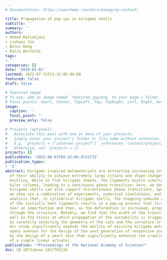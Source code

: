 ```yaml
---
# Documentation: https://wowchemy.com/docs/managing-content/

title: Propagation of pop ups in kirigami shells
subtitle: ''
summary: ''
authors:
- Ahmad Rafsanjani
- Lishuai Jin
- Bolei Deng
- Katia Bertoldi
tags:
- ''
categories: []
date: '2019-01-01'
lastmod: 2022-07-31T22:32:05-04:00
featured: false
draft: false

# Featured image
# To use, add an image named `featured.jpg/png` to your page's folder.
# Focal points: Smart, Center, TopLeft, Top, TopRight, Left, Right, BottomLeft, Bottom, BottomRight.
image:
  caption: ''
  focal_point: ''
  preview_only: false

# Projects (optional).
#   Associate this post with one or more of your projects.
#   Simply enter your project's folder or file name without extension.
#   E.g. `projects = ["internal-project"]` references `content/project/deep-learning/index.md`.
#   Otherwise, set `projects = []`.
projects: []
publishDate: '2022-08-01T02:32:04.872273Z'
publication_types:
- '2'
abstract: Kirigami-inspired metamaterials are attracting increasing interest because
  of their ability to achieve extremely large strains and shape changes via out-of-plane
  buckling. While in flat kirigami sheets, the ligaments buckle simultaneously as
  Euler columns, leading to a continuous phase transition; here, we demonstrate that
  kirigami shells can also support discontinuous phase transitions. Specifically,
  we show via a combination of experiments, numerical simulations, and theoretical
  analysis that, in cylindrical kirigami shells, the snapping-induced curvature inversion
  of the initially bent ligaments results in a pop-up process that first localizes
  near an imperfection and then, as the deformation is increased, progressively spreads
  through the structure. Notably, we find that the width of the transition zone as
  well as the stress at which propagation of the instability is triggered can be controlled
  by carefully selecting the geometry of the cuts and the curvature of the shell.
  Our study significantly expands the ability of existing kirigami metamaterials and
  opens avenues for the design of the next generation of responsive surfaces as demonstrated
  by the design of a smart skin that significantly enhances the crawling efficiency
  of a simple linear actuator.
publication: '*Proceedings of the National Academy of Sciences*'
doi: 10.1073/pnas.1817763116
---
```

